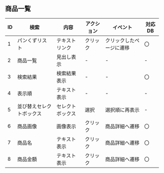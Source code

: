 ## 商品一覧
| ID | 検索 | 内容 | アクション | イベント | 対応DB |
|----|-----|-----|---------|--------|-------|
|1|パンくずリスト|テキストリンク|クリック|クリックしたページに遷移|〇|
|2|商品一覧|見出し表示|-|-|-|
|3|検索結果|検索結果表示|-|-|〇|
|4|表示順|テキスト表示|-|-|-|
|5|並び替えセレクトボックス|セレクトボックス|選択|選択順に再表示|-|〇|
|6|商品画像|画像表示|クリック|商品詳細へ遷移|〇|
|7|商品名|テキスト表示|クリック|商品詳細へ遷移|〇|
|8|商品金額|テキスト表示|クリック|商品詳細へ遷移|〇|
